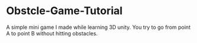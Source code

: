 # Obstcle-Game-Tutorial
A simple mini game I made while learning 3D unity. You try to go from point A to point B without hitting obstacles.
